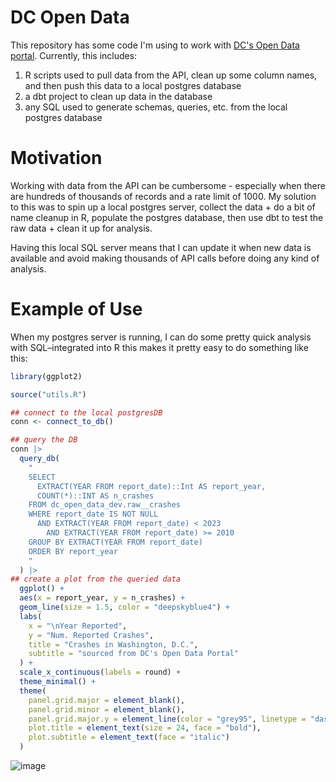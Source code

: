 # DC Open Data
This repository has some code I'm using to work with [DC's Open Data portal](https://opendata.dc.gov/). Currently, this includes:
1) R scripts used to pull data from the API, clean up some column names, and then push this data to a local postgres database
2) a dbt project to clean up data in the database
3) any SQL used to generate schemas, queries, etc. from the local postgres database

# Motivation
Working with data from the API can be cumbersome - especially when there are hundreds of thousands of records and a rate limit of 1000. My solution to this was to spin up a local postgres server, collect the data + do a bit of name cleanup in R, populate the postgres database, then use dbt to test the raw data + clean it up for analysis. 

Having this local SQL server means that I can update it when new data is available and avoid making thousands of API calls before doing any kind of analysis.

# Example of Use
When my postgres server is running, I can do some pretty quick analysis with SQL–integrated into R this makes it pretty easy to do something like this:

```r
library(ggplot2)

source("utils.R")

## connect to the local postgresDB
conn <- connect_to_db()

## query the DB
conn |> 
  query_db(
    "
    SELECT 
      EXTRACT(YEAR FROM report_date)::Int AS report_year,
      COUNT(*)::INT AS n_crashes
    FROM dc_open_data_dev.raw__crashes
    WHERE report_date IS NOT NULL
      AND EXTRACT(YEAR FROM report_date) < 2023
        AND EXTRACT(YEAR FROM report_date) >= 2010
    GROUP BY EXTRACT(YEAR FROM report_date)
    ORDER BY report_year
    "
  ) |> 
## create a plot from the queried data
  ggplot() +
  aes(x = report_year, y = n_crashes) +
  geom_line(size = 1.5, color = "deepskyblue4") +
  labs(
    x = "\nYear Reported", 
    y = "Num. Reported Crashes", 
    title = "Crashes in Washington, D.C.", 
    subtitle = "sourced from DC's Open Data Portal"
  ) +
  scale_x_continuous(labels = round) +
  theme_minimal() +
  theme(
    panel.grid.major = element_blank(), 
    panel.grid.minor = element_blank(),
    panel.grid.major.y = element_line(color = "grey95", linetype = "dashed"),
    plot.title = element_text(size = 24, face = "bold"), 
    plot.subtitle = element_text(face = "italic")
  )
```

![image](https://user-images.githubusercontent.com/33233019/216847807-65b88056-f6c0-4218-b5d5-b10dfec3b999.png)
